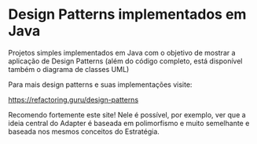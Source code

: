 Design Patterns implementados em Java
================
Projetos simples implementados em Java com o objetivo de mostrar a aplicação de Design Patterns (além do código completo, está disponível também o diagrama de classes UML)

Para mais design patterns e suas implementações visite:

https://refactoring.guru/design-patterns

Recomendo fortemente este site! Nele é possível, por exemplo, ver que a ideia central do Adapter é baseada em polimorfismo e muito semelhante e baseada nos mesmos conceitos do Estratégia.
